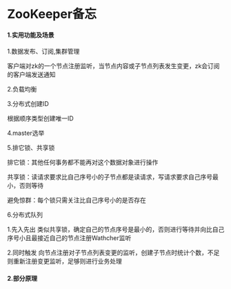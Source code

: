 # ZooKeeper备忘

####	1.实用功能及场景
1.数据发布、订阅,集群管理

客户端对zk的一个节点注册监听，当节点内容或子节点列表发生变更，zk会订阅的客户端发送通知

2.负载均衡

3.分布式创建ID

根据顺序类型创建唯一ID

4.master选举

5.排它锁、共享锁

排它锁：其他任何事务都不能再对这个数据对象进行操作

共享锁：读请求要求比自己序号小的子节点都是读请求，写请求要求自己序号最小，否则等待

避免惊群：每个锁只需关注比自己序号小的是否存在

6.分布式队列

1.先入先出
类似共享锁，确定自己的节点序号是最小的，否则进行等待并向比自己序号小且最接近自己的节点注册Wathcher监听

2.同时触发
向节点注册对子节点列表变更的监听，创建子节点时统计个数，不足则重新注册变更监听，足够则进行业务处理

####	2.部分原理
